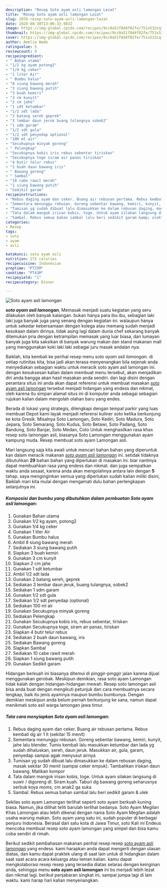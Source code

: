 ```yaml
---
description: "Resep Soto ayam asli lamongan Lezat"
title: "Resep Soto ayam asli lamongan Lezat"
slug: 2076-resep-soto-ayam-asli-lamongan-lezat
date: 2020-08-30T13:06:33.983Z
image: https://img-global.cpcdn.com/recipes/9cc0a51f8d4f02fe/751x532cq70/soto-ayam-asli-lamongan-foto-resep-utama.jpg
thumbnail: https://img-global.cpcdn.com/recipes/9cc0a51f8d4f02fe/751x532cq70/soto-ayam-asli-lamongan-foto-resep-utama.jpg
cover: https://img-global.cpcdn.com/recipes/9cc0a51f8d4f02fe/751x532cq70/soto-ayam-asli-lamongan-foto-resep-utama.jpg
author: Amelia Wade
ratingvalue: 5
reviewcount: 9
recipeingredient:
- " Bahan utama"
- "1/2 kg ayam potong2"
- "1/4 kg ceker"
- "1 liter Air"
- " Bumbu halus"
- "8 siung bawang merah"
- "3 siung bawang putih"
- "3 buah kemiri"
- "3 cm kunyit"
- "2 cm jahe"
- "1 sdt ketumbar"
- "1/2 sdt lada"
- "2 batang sereh geprek"
- "3 lembar daun jeruk buang tulangnya sobek2"
- "1 sdm garam"
- "1/2 sdt gula"
- "1/2 sdt penyedap optional"
- "100 ml air"
- "Secukupnya minyak goreng"
- " Pelengkap"
- "Secukupnya kobis iris rebus sebentar tiriskan"
- "Secukupnya toge siram air panas tiriskan"
- "4 butir telur rebus"
- "2 buah daun bawang iris"
- " Bawang goreng"
- " Sambal"
- "10 cabe rawit merah"
- "1 siung bawang putih"
- "Sedikit garam"
recipeinstructions:
- "Rebus daging ayam dan ceker. Buang air rebusan pertama. Rebus kembali dg air 1 lt (sekitar 15 menit)"
- "Sementara menunggu rebusan. Goreng sebentar bawang, kemiri, kunyit, jahe lalu blender. Tumis kembali lalu masukkan ketumbar dan lada yg sudah dihaluskan, sereh, daun jeruk. Masukkan air, gula, garam, penyedap sampai agak menyusut airnya"
- "Tumisan yg sudah dibuat lalu dimasukkan ke dalam rebusan daging, masak sekitar 30 menit (sampai ceker empuk). Tambahkan iriskan daun bawang. Matikan kompor"
- "Tata dalam mangok irisan kobis, toge. Untuk ayam silakan langsung di suwir / digoreng dl. Siram kuah. Taburi dg bawang goreng seharusnya serbuk koya moms, cm anak2 ga suka"
- "Sambal. Rebus semua bahan sambal lalu beri sedikit garam &amp; ulek"
categories:
- Resep
tags:
- soto
- ayam
- asli

katakunci: soto ayam asli 
nutrition: 272 calories
recipecuisine: Indonesian
preptime: "PT25M"
cooktime: "PT43M"
recipeyield: "1"
recipecategory: Dinner

---
```



![Soto ayam asli lamongan](https://img-global.cpcdn.com/recipes/9cc0a51f8d4f02fe/751x532cq70/soto-ayam-asli-lamongan-foto-resep-utama.jpg)

<b><i>soto ayam asli lamongan</i></b>, Memasak menjadi suatu kegiatan yang seru dilakukan oleh banyak kalangan. bukan hanya para ibu ibu, sebagian laki laki juga banyak juga yang senang dengan kegiatan ini. walaupun hanya untuk sekedar kebersamaan dengan kolega atau memang sudah menjadi kesukaan dalam dirinya. tidak asing lagi dalam dunia chef sekarang banyak ditemukan pria dengan ketrampilan memasak yang luar biasa, dan lumayan banyak juga kita saksikan di banyak warung makan dan stand makanan mall yang menggunakan koki laki laki sebagai juru masak andalan nya.

Baiklah, kita kembali ke perihal resep menu <i>soto ayam asli lamongan</i>. di setiap rutinitas kita, bisa jadi akan terasa menyenangkan bila sejenak anda menyediakan sebagian waktu untuk meracik soto ayam asli lamongan ini. dengan kesuksesan kalian dalam membuat menu tersebut, akan menjadikan diri anda bangga akan hasil masakan anda sendiri. dan lagi disini dengan perantara situs ini anda akan dapat referensi untuk membuat masakan <u>soto ayam asli lamongan</u> tersebut menjadi hidangan yang endess dan nikmat, oleh karena itu simpan alamat situs ini di komputer anda sebagai sebagian rujukan kalian dalam mengolah olahan baru yang endes.

Berada di lokasi yang strategis, dilengkapi dengan tempat parkir yang luas membuat Depot kami layak menjadi referensi kuliner soto ketika berkunjung ke kota Gresik. Misalnya Soto Lamongan, Soto Kediri, Soto Madura, Soto Jepara, Soto Semarang, Soto Kudus, Soto Betawi, Soto Padang, Soto Bandung, Soto Banjar, Soto Medan, Coto Untuk menghasilkan rasa khas resep soto lamongan asli, biasanya Soto Lamongan menggunakan ayam kampung muda. Resep membuat soto ayam Lamongan asli.


Mari langsung saja kita awali untuk mencari bahan bahan yang diperuntuk kan dalam meracik makanan <u><i>soto ayam asli lamongan</i></u> ini. setidak tidaknya dibutuhkan <b>29</b> bahan bahan yang diperlukan di masakan ini. biar nantinya dapat membuahkan rasa yang endess dan nikmat. dan juga sempatkan waktu anda sesaat, karena anda akan mengolahnya antara lain dengan <b>5</b> tahap. saya menginginkan semua yang diperlukan sudah kalian miliki disini, Baiklah mari kita mulai dengan mengamati dulu bahan perlengkapan selanjutnya ini.

<!--inarticleads1-->

##### Komposisi dan bumbu yang dibutuhkan dalam pembuatan Soto ayam asli lamongan:

1. Gunakan  Bahan utama
1. Gunakan 1/2 kg ayam, potong2
1. Gunakan 1/4 kg ceker
1. Gunakan 1 liter Air
1. Gunakan  Bumbu halus
1. Ambil 8 siung bawang merah
1. Sediakan 3 siung bawang putih
1. Siapkan 3 buah kemiri
1. Gunakan 3 cm kunyit
1. Siapkan 2 cm jahe
1. Gunakan 1 sdt ketumbar
1. Ambil 1/2 sdt lada
1. Gunakan 2 batang sereh, geprek
1. Sediakan 3 lembar daun jeruk, buang tulangnya, sobek2
1. Sediakan 1 sdm garam
1. Gunakan 1/2 sdt gula
1. Sediakan 1/2 sdt penyedap (optional)
1. Sediakan 100 ml air
1. Gunakan Secukupnya minyak goreng
1. Sediakan  Pelengkap
1. Gunakan Secukupnya kobis iris, rebus sebentar, tiriskan
1. Gunakan Secukupnya toge, siram air panas, tiriskan
1. Siapkan 4 butir telur rebus
1. Sediakan 2 buah daun bawang, iris
1. Sediakan  Bawang goreng
1. Siapkan  Sambal
1. Sediakan 10 cabe rawit merah
1. Siapkan 1 siung bawang putih
1. Gunakan Sedikit garam


Hidangan berkuah ini biasanya ditemui di pinggir-pinggir jalan karena dijual menggunakan gerobak. Meskipun demikian, rasa soto ayam Lamongan tidak kalah dengan hidangan-hidangan mewah. Resep soto lamongan asli bisa anda buat dengan mengikuti petunjuk dan cara membuatnya secara lengkap, baik itu jenis ayamnya maupun bumbu bumbunya. Dengan demikian meskipun anda belum pernah berkunjung ke sana, namun dapat menikmati soto asli warga lamongan jawa timur. 

<!--inarticleads2-->

##### Tata cara menyiapkan Soto ayam asli lamongan:

1. Rebus daging ayam dan ceker. Buang air rebusan pertama. Rebus kembali dg air 1 lt (sekitar 15 menit)
1. Sementara menunggu rebusan. Goreng sebentar bawang, kemiri, kunyit, jahe lalu blender. Tumis kembali lalu masukkan ketumbar dan lada yg sudah dihaluskan, sereh, daun jeruk. Masukkan air, gula, garam, penyedap sampai agak menyusut airnya
1. Tumisan yg sudah dibuat lalu dimasukkan ke dalam rebusan daging, masak sekitar 30 menit (sampai ceker empuk). Tambahkan iriskan daun bawang. Matikan kompor
1. Tata dalam mangok irisan kobis, toge. Untuk ayam silakan langsung di suwir / digoreng dl. Siram kuah. Taburi dg bawang goreng seharusnya serbuk koya moms, cm anak2 ga suka
1. Sambal. Rebus semua bahan sambal lalu beri sedikit garam &amp; ulek


Sekilas soto ayam Lamongan terlihat seperti soto ayam berkuah kuning biasa. Namun, jika dilihat teliti barulah terlihat bedanya. Soto Ayam Megilan Khas Lamongan atau lebih dikenal dengan nama Soto Ayam Megilan adalah usaha warung makan. Soto ayam yang satu ini, sudah populer di berbagai penjuru Indonesia. Berasal dari satu kota di Jawa Timur, soto Kali ini Endeus mencoba membuat resep soto ayam lamongan yang simpel dan bisa kamu coba sendiri di rimah. 

Berikut sedikit pembahasan makanan perihal resep resep <u>soto ayam asli lamongan</u> yang endess. kami harapkan anda dapat mengerti dengan ulasan diatas, dan kamu dapat praktek ulang di saat lain untuk di hidangkan dalam saat saat acara acara keluarga atau teman kalian. kamu dapat mengkolaborasi resep resep yang tersedia diatas selaras dengan keinginan anda, sehingga menu <b>soto ayam asli lamongan</b> ini bs menjadi lebih lezat dan nikmat lagi. berikut penjabaran singkat ini, sampai jumpa lagi di lain waktu. kami harap hari kalian menyenangkan.
